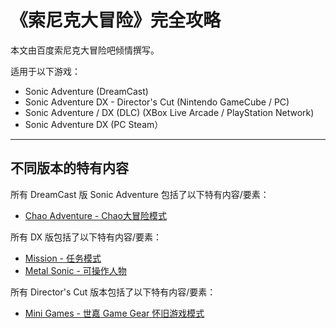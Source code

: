 # 《索尼克大冒险》完全攻略

本文由百度索尼克大冒险吧倾情撰写。

适用于以下游戏：

* Sonic Adventure \(DreamCast\)
* Sonic Adventure DX - Director's Cut \(Nintendo GameCube / PC\)
* Sonic Adventure / DX \(DLC\)  \(XBox Live Arcade / PlayStation Network\)
* Sonic Adventure DX \(PC Steam）

---

## 不同版本的特有内容

所有 DreamCast 版 Sonic Adventure 包括了以下特有内容/要素：

* [Chao Adventure - Chao大冒险模式](/chao-adventure-chaoda-mao-xian.md)

所有 DX 版包括了以下特有内容/要素：

* [Mission - 任务模式](/mission-60ge-ren-wu-gong-lve.md)
* [Metal Sonic - 可操作人物](/trial-tiao-zhan-mo-shi.html#a-metal-sonic "Metal Sonic - 可操作人物")

所有 Director's Cut 版本包括了以下特有内容/要素：

* [Mini Games - 世嘉 Game Gear 怀旧游戏模式](/mini-games-shi-jia-game-gear-huai-jiu-you-xi-mo-shi.md) 



